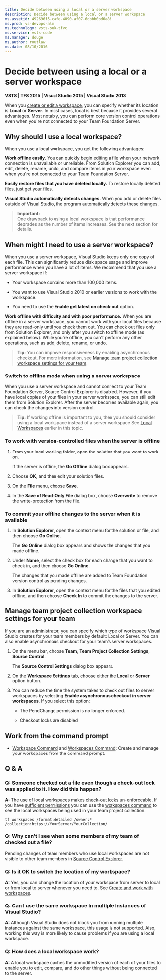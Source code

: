 ```yaml
---
title: Decide between using a local or a server workspace
description: Decide between using a local or a server workspace
ms.assetid: 492696f5-cafe-4090-af07-6dbbb0bd6a86
ms.prod: vs-devops-alm
ms.technology: vsts-sub-tfvc
ms.service: vsts-code
ms.manager: douge
ms.author: routlaw
ms.date: 08/10/2016
---
```


# Decide between using a local or a server workspace

**VSTS | TFS 2015 | Visual Studio 2015 | Visual Studio 2013**

When you [create or edit a workspace](create-work-workspaces.md), you can specify whether its location is **Local** or **Server**. In most cases, local is best because it provides several advantages. Most notably, you can perform core version control operations even when you're not connected to your Team Foundation Server.

<a name="local"></a>

## Why should I use a local workspace?

When you use a local workspace, you get the following advantages:

**Work offline easily.** You can quickly begin editing a file when your network connection is unavailable or unreliable. From Solution Explorer you can add, edit, delete, rename, undo, and compare items in your workspace even when you're not connected to your Team Foundation Server.

**Easily restore files that you have deleted locally.** To restore locally deleted files, just [get your files](develop-your-app-team-foundation-version-control.md).

**Visual Studio automatically detects changes.** When you add or delete files outside of Visual Studio, the program automatically detects these changes.

>**Important:**  
>One drawback to using a local workspace is that performance degrades as the number of items increases. See the next section for details.

## When might I need to use a server workspace?

When you use a server workspace, Visual Studio keeps only one copy of each file. This can significantly reduce disk space usage and improve performance when you have a lot of items. We recommend that you use a server workspace if:

-   Your workspace contains more than 100,000 items.

-   You want to use Visual Studio 2010 or earlier versions to work with the workspace.

-   You need to use the **Enable get latest on check-out** option.

**Work offline with difficulty and with poor performance.** When you are offline in a server workspace, you cannot work with your local files because they are read-only until you check them out. You can check out files only from Solution Explorer, and only after you switch to offline mode (as explained below). While you're offline, you can't perform any other operations, such as add, delete, rename, or undo.

>**Tip:**
You can improve responsiveness by enabling asynchronous checkout. For more information, see [Manage team project collection workspace settings for your team](decide-between-using-local-server-workspace.md#Admin_Settings).

### Switch to offline mode when using a server workspace

When you use a server workspace and cannot connect to your Team Foundation Server, Source Control Explorer is disabled. However, if you have local copies of your files in your server workspace, you can still edit them from Solution Explorer. After the server becomes available again, you can check the changes into version control.

>**Tip:**
If working offline is important to you, then you should consider using a local workspace instead of a server workspace See [Local Workspaces](decide-between-using-local-server-workspace.md#local) earlier in this topic.

### To work with version-controlled files when the server is offline

1.  From your local working folder, open the solution that you want to work on.

    If the server is offline, the **Go Offline** dialog box appears.

2.  Choose **OK**, and then edit your solution files.

3.  On the **File** menu, choose **Save**.

4.  In the **Save of Read-Only File** dialog box, choose **Overwrite** to remove the write-protection from the file.

### To commit your offline changes to the server when it is available

1.  In **Solution Explorer**, open the context menu for the solution or file, and then choose **Go Online**.

    The **Go Online** dialog box appears and shows the changes that you made offline.

2.  Under **Name**, select the check box for each change that you want to check in, and then choose **Go Online**.

    The changes that you made offline are added to Team Foundation version control as pending changes.

3.  In **Solution Explorer**, open the context menu for the files that you edited offline, and then choose **Check In** to commit the changes to the server.

<a name="Admin_Settings">

## Manage team project collection workspace settings for your team

If you are an [administrator](https://msdn.microsoft.com/library/ms253077), you can specify which type of workspace Visual Studio creates for your team members by default: Local or Server. You can also enable asynchronous checkout for your team’s server workspaces.

1.  On the menu bar, choose **Team**, **Team Project Collection Settings**, **Source Control**.

    The **Source Control Settings** dialog box appears.

2.  On the **Workspace Settings** tab, choose either the **Local** or **Server** option button.

3.  You can reduce the time the system takes to check out files to server workspaces by selecting **Enable asynchronous checkout in server workspaces**. If you select this option:

    -   The PendChange permission is no longer enforced.

    -   Checkout locks are disabled

## Work from the command prompt

-    [Workspace Command](workspace-command.md)  and [Workspaces Command](workspaces-command.md): Create and manage your workspaces from the command prompt.

## Q & A

 
### Q: Someone checked out a file even though a check-out lock was applied to it. How did this happen?

**A:** The use of local workspaces makes [check-out locks](understand-lock-types.md) un-enforceable. If you have [sufficient permissions](../security/permissions.md#tfvc) you can use the [workspaces command](workspaces-command.md) to see the local workspaces being used in your team project collection.

    tf workspaces /format:detailed /owner:* /collection:https://YourServer/YourCollection/

### Q: Why can’t I see when some members of my team of checked out a file?

Pending changes of team members who use local workspaces are not visible to other team members in [Source Control Explorer](use-source-control-explorer-manage-files-under-version-control.md).

### Q: Is it OK to switch the location of my workspace?

**A:** Yes, you can change the location of your workspace from server to local or from local to server whenever you need to. See [Create and work with workspaces](create-work-workspaces.md).

### Q: Can I use the same workspace in multiple instances of Visual Studio?

**A:** Although Visual Studio does not block you from running multiple instances against the same workspace, this usage is not supported. Also, working this way is more likely to cause problems if you are using a local workspace.

### Q: How does a local workspace work?

**A:** A local workspace caches the unmodified version of each of your files to enable you to edit, compare, and do other things without being connected to the server.
